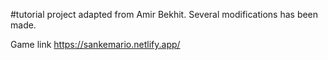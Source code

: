 #tutorial project adapted from Amir Bekhit. Several modifications has been made.

Game link https://sankemario.netlify.app/
